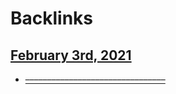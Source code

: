 
# Backlinks
## [February 3rd, 2021](<February 3rd, 2021.md>)
- [––––––––––––––––––––––––––––––––](<––––––––––––––––––––––––––––––––.md>)

